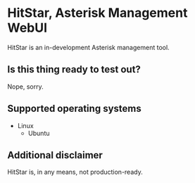 # HitStar, Asterisk Management WebUI

HitStar is an in-development Asterisk management tool.

## Is this thing ready to test out?
Nope, sorry.

## Supported operating systems
- Linux
  - Ubuntu

## Additional disclaimer
HitStar is, in any means, not production-ready.